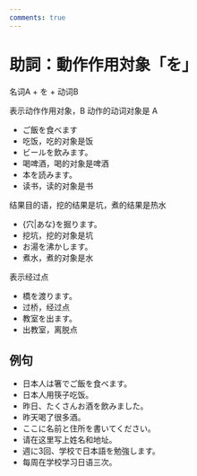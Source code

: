 ```yaml
---
comments: true
---
```


# 助詞：動作作用対象「を」

名词A + を + 动词B

表示动作作用对象，B 动作的动词对象是 A

- ご飯を食べます
- 吃饭，吃的对象是饭
- ビールを飲みます。
- 喝啤酒，喝的对象是啤酒
- 本を読みます。
- 读书，读的对象是书

结果目的语，挖的结果是坑，煮的结果是热水

- {穴|あな}を掘ります。
- 挖坑，挖的对象是坑
- お湯を沸かします。
- 煮水，煮的对象是水

表示经过点

- 橋を渡ります。
- 过桥，经过点
- 教室を出ます。
- 出教室，离脱点

## 例句

- 日本人は箸でご飯を食べます。
- 日本人用筷子吃饭。
- 昨日、たくさんお酒を飲みました。
- 昨天喝了很多酒。
- ここに名前と住所を書いてください。
- 请在这里写上姓名和地址。
- 週に3回、学校で日本語を勉強します。
- 每周在学校学习日语三次。
